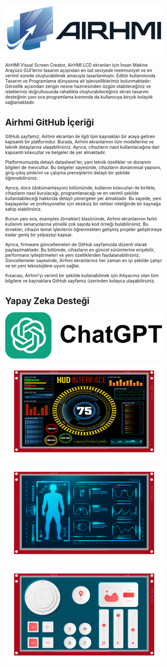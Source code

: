 ![Açıklama Metni](img/airhmiLogo.png)

AirHMI Visual Screen Creator, AirHMI LCD ekranları için İnsan Makine Arayüzü GUI’lerini tasarım açışından en üst seviyede memnuniyet ve en verimli sürede oluşturabilmek amacıyla tasarlanmıştır. Editör kullanımında Tasarım ve Programlama dünyasına ait işlevselliklerimiz bulunmaktadır: Görsellik açısından zengin nesne hazinesinden özgün olabileceğiniz ve istekleriniz doğrultusunda rahatlıkla oluşturabileceğiniz ekran tasarımı desteğinin yanı sıra programlama kısmında da kullanıcıya birçok kolaylık sağlamaktadır.

# Airhmi GitHub İçeriği

GitHub sayfamız, Airhmi ekranları ile ilgili tüm kaynakları bir araya getiren kapsamlı bir platformdur. Burada, Airhmi ekranlarının tüm modellerine ve teknik detaylarına ulaşabilirsiniz. Ayrıca, cihazların nasıl kullanılacağına dair kapsamlı kılavuzlar ve belgeler de yer almaktadır.

Platformumuzda detaylı datasheet'ler, yani teknik özellikler ve donanım bilgileri de mevcuttur. Bu belgeler sayesinde, cihazların donanımsal yapısını, giriş-çıkış pinlerini ve çalışma prensiplerini detaylı bir şekilde öğrenebilirsiniz.

Ayrıca, docs (dokümantasyon) bölümünde, kullanım kılavuzları ile birlikte, cihazların nasıl kurulacağı, programlanacağı ve en verimli şekilde kullanılabileceği hakkında detaylı yönergeler yer almaktadır. Bu sayede, yeni başlayanlar ve profesyoneller için eksiksiz bir rehber niteliğinde bir kaynağa sahip olabilirsiniz.

Bunun yanı sıra, examples (örnekler) klasöründe, Airhmi ekranlarının farklı kullanım senaryolarına yönelik çok sayıda kod örneği bulabilirsiniz. Bu örnekler, cihazın temel işlevlerini öğrenmekten gelişmiş projeler geliştirmeye kadar geniş bir yelpazeyi kapsar.

Ayrıca, firmware güncellemeleri de GitHub sayfamızda düzenli olarak paylaşılmaktadır. Bu bölümde, cihazların en güncel sürümlerine erişebilir, performans iyileştirmeleri ve yeni özelliklerden faydalanabilirsiniz. Güncellemeler sayesinde, Airhmi ekranlarınız her zaman en iyi şekilde çalışır ve en yeni teknolojilere uyum sağlar.

Kısacası, Airhmi'yi verimli bir şekilde kullanabilmek için ihtiyacınız olan tüm bilgilere ve kaynaklara GitHub sayfamız üzerinden kolayca ulaşabilirsiniz.


# Yapay Zeka Desteği


[![GitHub Logo](img/chat_gpt.png)](https://chatgpt.com/g/g-67bdb9fefaf0819188b0b92f73c22848-airhmi)

![Açıklama Metni](img/1.png)

![Açıklama Metni](img/2.png)

![Açıklama Metni](img/3.png)
